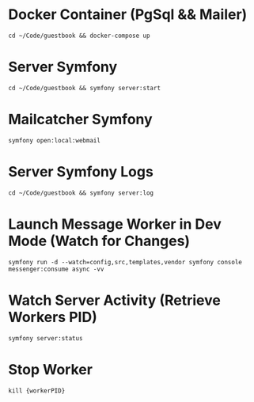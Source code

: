 # Docker Container (PgSql && Mailer)

`cd ~/Code/guestbook && docker-compose up`

# Server Symfony

`cd ~/Code/guestbook && symfony server:start`

# Mailcatcher Symfony

`symfony open:local:webmail`

# Server Symfony Logs

`cd ~/Code/guestbook && symfony server:log`

# Launch Message Worker in Dev Mode (Watch for Changes)

`symfony run -d --watch=config,src,templates,vendor symfony console messenger:consume async -vv`

# Watch Server Activity (Retrieve Workers PID)

`symfony server:status`

# Stop Worker

`kill {workerPID}`
